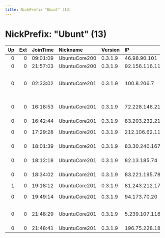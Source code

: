 ```yaml
---
title: NickPrefix "Ubunt" (13)
---
```


# NickPrefix: "Ubunt" (13)

|   Up |   Ext | JoinTime   | Nickname      | Version   | IP             | AS                                      | CC   |   ORp |   Dirp | OS    | Contact   |   eFamMembers |
|-----:|------:|:-----------|:--------------|:----------|:---------------|:----------------------------------------|:-----|------:|-------:|:------|:----------|--------------:|
|    0 |     0 | 09:01:09   | UbuntuCore200 | 0.3.1.9   | 46.98.90.101   | ISP Fregat Ltd.                         | ua   | 34673 |      0 | Linux | None      |             1 |
|    0 |     0 | 21:57:03   | UbuntuCore200 | 0.3.1.9   | 92.156.116.117 | Orange                                  | fr   | 38635 |      0 | Linux | None      |             1 |
|    0 |     0 | 02:33:02   | UbuntuCore201 | 0.3.1.9   | 100.8.206.7    | MCI Communications Services, Inc. d/b/a | us   | 36513 |      0 | Linux | None      |             1 |
|    0 |     0 | 16:18:53   | UbuntuCore201 | 0.3.1.9   | 72.228.146.217 | Time Warner Cable Internet LLC          | us   | 33037 |      0 | Linux | None      |             1 |
|    0 |     0 | 16:42:44   | UbuntuCore201 | 0.3.1.9   | 83.203.232.214 | Orange                                  | mq   | 46770 |      0 | Linux | None      |             1 |
|    0 |     0 | 17:29:28   | UbuntuCore201 | 0.3.1.9   | 212.106.62.111 | PJSC Rostelecom                         | ru   | 45309 |      0 | Linux | None      |             1 |
|    0 |     0 | 18:01:39   | UbuntuCore201 | 0.3.1.9   | 83.30.240.167  | Orange Polska Spolka Akcyjna            | pl   | 36533 |      0 | Linux | None      |             1 |
|    0 |     0 | 18:12:18   | UbuntuCore201 | 0.3.1.9   | 82.13.185.74   | Virgin Media Limited                    | gb   | 45547 |      0 | Linux | None      |             1 |
|    0 |     0 | 18:34:02   | UbuntuCore201 | 0.3.1.9   | 83.221.195.78  | PJSC Rostelecom                         | ru   | 33752 |      0 | Linux | None      |             1 |
|    1 |     0 | 19:18:12   | UbuntuCore201 | 0.3.1.9   | 81.243.212.175 | Proximus NV                             | be   | 46372 |      0 | Linux | None      |             1 |
|    0 |     0 | 19:49:14   | UbuntuCore201 | 0.3.1.9   | 94.173.70.20   | Virgin Media Limited                    | gb   | 35369 |      0 | Linux | None      |             1 |
|    0 |     0 | 21:48:29   | UbuntuCore201 | 0.3.1.9   | 5.239.107.118  | Information Technology Company ITC      | ir   | 44805 |      0 | Linux | None      |             1 |
|    0 |     0 | 21:48:41   | UbuntuCore201 | 0.3.1.9   | 196.75.228.183 | MT-MPLS                                 | ma   | 38109 |      0 | Linux | None      |             1 |
